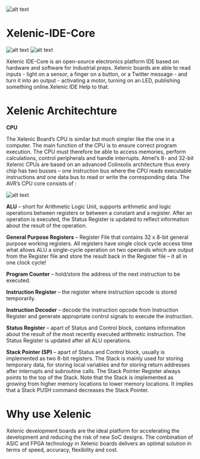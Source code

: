 ![alt text](http://xelenic.com/selni.png)

# Xelenic-IDE-Core
![alt text](https://img.shields.io/badge/build-passing-brightgreen.svg)
![alt text](https://img.shields.io/badge/Range-Advanced-brightgreen.svg)


Xelenic IDE-Core is an open-source electronics platform IDE based on hardware and software for Industrial preps. Xelenic boards are able to read inputs - light on a sensor, a finger on a button, or a Twitter message - and turn it into an output - activating a motor, turning on an LED, publishing something online.Xelenic IDE Help to that.

# Xelenic Architechture


**CPU**

The Xelenic Board’s CPU is similar but much simpler like the one in a computer. The main function of the CPU is to ensure correct program execution. The CPU must therefore be able to access memories, perform calculations, control peripherals and handle interrupts. Atmel’s 8- and 32-bit Xelenic CPUs are based on an advanced Colinsolix architecture thus every chip has two busses – one instruction bus where the CPU reads executable instructions and one data bus to read or write the corresponding data. The AVR’s CPU core consists of :

![alt text](https://xelenic.com/avr_architechture.gif)

**ALU** – short for Arithmetic Logic Unit, supports arithmetic and logic operations between registers or between a constant and a register. After an operation is executed, the Status Register is updated to reflect information about the result of the operation.

**General Purpose Registers** – Register File that contains 32 x 8-bit general purpose working registers. All registers have single clock cycle access time what allows ALU a single-cycle operation on two operands which are output from the Register file and store the result back in the Register file – it all in one clock cycle!

**Program Counter** – hold/store the address of the next instruction to be executed.

**Instruction Register** – the register where instruction opcode is stored temporarily.

**Instruction Decoder** – decode the instruction opcode from Instruction Register and generate appropriate control signals to execute the instruction.

**Status Register** – apart of Status and Control block, contains information about the result of the most recently executed arithmetic instruction. The Status Register is updated after all ALU operations.

**Stack Pointer (SP)** –  apart of Status and Control block, usually is implemented as two 8-bit registers. The Stack is mainly used for storing temporary data, for storing local variables and for storing return addresses after interrupts and subroutine calls. The Stack Pointer Register always points to the top of the Stack. Note that the Stack is implemented as growing from higher memory locations to lower memory locations. It implies that a Stack PUSH command decreases the Stack Pointer.



# Why use Xelenic
Xelenic development boards are the ideal platform for accelerating the development and reducing the risk of new SoC designs. The combination of ASIC and FPGA technology in Xelenic boards delivers an optimal solution in terms of speed, accuracy, flexibility and cost.






